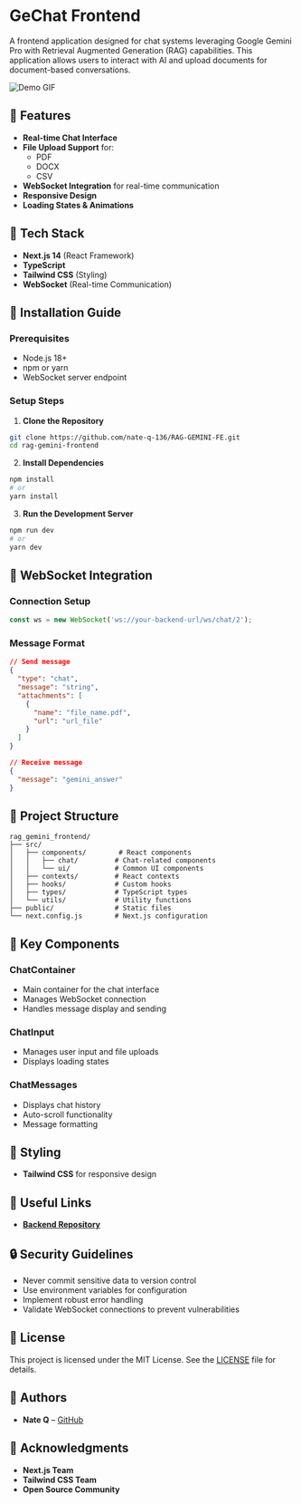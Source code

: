 # GeChat Frontend

A frontend application designed for chat systems leveraging Google Gemini Pro with Retrieval Augmented Generation (RAG) capabilities. This application allows users to interact with AI and upload documents for document-based conversations.

![Demo GIF](demo.gif)

## 🌟 Features

- **Real-time Chat Interface**
- **File Upload Support** for:
  - PDF
  - DOCX
  - CSV
- **WebSocket Integration** for real-time communication
- **Responsive Design**
- **Loading States & Animations**

## 🔧 Tech Stack

- **Next.js 14** (React Framework)
- **TypeScript**
- **Tailwind CSS** (Styling)
- **WebSocket** (Real-time Communication)

## 🚀 Installation Guide

### Prerequisites

- Node.js 18+
- npm or yarn
- WebSocket server endpoint

### Setup Steps

1. **Clone the Repository**
```bash
git clone https://github.com/nate-q-136/RAG-GEMINI-FE.git
cd rag-gemini-frontend
```

2. **Install Dependencies**
```bash
npm install
# or
yarn install
```

3. **Run the Development Server**
```bash
npm run dev
# or
yarn dev
```

## 🔌 WebSocket Integration

### Connection Setup
```javascript
const ws = new WebSocket('ws://your-backend-url/ws/chat/2');
```

### Message Format
```json
// Send message
{
  "type": "chat",
  "message": "string",
  "attachments": [
    {
      "name": "file_name.pdf",
      "url": "url_file"
    }
  ]
}

// Receive message
{
  "message": "gemini_answer"
}
```

## 📁 Project Structure
```
rag_gemini_frontend/
├── src/
│   ├── components/        # React components
│   │   ├── chat/         # Chat-related components
│   │   └── ui/           # Common UI components
│   ├── contexts/         # React contexts
│   ├── hooks/            # Custom hooks
│   ├── types/            # TypeScript types
│   └── utils/            # Utility functions
├── public/               # Static files
└── next.config.js        # Next.js configuration
```

## 🔗 Key Components

### ChatContainer
- Main container for the chat interface
- Manages WebSocket connection
- Handles message display and sending

### ChatInput
- Manages user input and file uploads
- Displays loading states

### ChatMessages
- Displays chat history
- Auto-scroll functionality
- Message formatting

## 🎨 Styling

- **Tailwind CSS** for responsive design

## 🔗 Useful Links

- **[Backend Repository](https://github.com/nate-q-136/RAG-GEMINI-BE.git)**


## 🔒 Security Guidelines

- Never commit sensitive data to version control
- Use environment variables for configuration
- Implement robust error handling
- Validate WebSocket connections to prevent vulnerabilities

## 📄 License

This project is licensed under the MIT License. See the [LICENSE](LICENSE) file for details.

## 👥 Authors

- **Nate Q** – [GitHub](https://github.com/nate-q-136)

## 🙏 Acknowledgments

- **Next.js Team**
- **Tailwind CSS Team**
- **Open Source Community**

